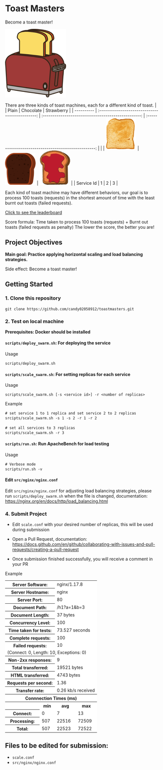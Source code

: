 # Toast Masters

Become a toast master!

<img src="images/toast_machine.png" width="200" />

There are three kinds of toast machines, each for a different kind of toast.
| | Plain | Chocolate | Strawberry |
| ---------- | :----------------------------------------------: | :--------------------------------------------------: | :---------------------------------------------------: |
| | <img src="images/plain_toast.png" width="100" /> | <img src="images/chocolate_toast.png" width="100" /> | <img src="images/strawberry_toast.png" width="100" /> |
| Service Id | 1 | 2 | 3 |

Each kind of toast machine may have different behaviors, our goal is to process 100 toasts (requests) in the shortest amount of time with the least burnt out toasts (failed requests).

[Click to see the leaderboard](https://airtable.com/shrWeznHPw24IlKcZ/tbllhRwtGFi3m1Dmx)

Score formula: Time taken to process 100 toasts (requests) + Burnt out toasts (failed requests as penalty)
The lower the score, the better you are!

## Project Objectives

**Main goal: Practice applying horizontal scaling and load balancing strategies.**

Side effect: Become a toast master!

## Getting Started

### 1. Clone this repository

```
git clone https://github.com/candy02058912/toastmasters.git
```

### 2. Test on local machine

**Prerequisites: Docker should be installed**

#### `scripts/deploy_swarm.sh`: For deploying the service

Usage

```
scripts/deploy_swarm.sh
```

#### `scripts/scale_swarm.sh`: For setting replicas for each service

Usage

```
scripts/scale_swarm.sh [-s <service id>] -r <number of replicas>
```

Example

```
# set service 1 to 1 replica and set service 2 to 2 replicas
srcipts/scale_swarm.sh -s 1 -s 2 -r 1 -r 2

# set all services to 3 replicas
scripts/scale_swarm.sh -r 3
```

#### `scripts/run.sh`: Run ApacheBench for load testing

Usage

```
# Verbose mode
scripts/run.sh -v
```

#### Edit `src/nginx/nginx.conf`

Edit `src/nginx/nginx.conf` for adjusting load balancing strategies, please run `scripts/deploy_swarm.sh` when the file is changed, documentation: https://nginx.org/en/docs/http/load_balancing.html

### 4. Submit Project

- Edit `scale.conf` with your desired number of replicas, this will be used during submission

- Open a Pull Request, documentation: https://docs.github.com/en/github/collaborating-with-issues-and-pull-requests/creating-a-pull-request

- Once submission finished successfully, you will receive a comment in your PR

Example

<table ><tr ><th colspan=2 bgcolor=white>Server Software:</th><td colspan=2 bgcolor=white>nginx/1.17.8</td></tr><tr ><th colspan=2 bgcolor=white>Server Hostname:</th><td colspan=2 bgcolor=white>nginx</td></tr><tr ><th colspan=2 bgcolor=white>Server Port:</th><td colspan=2 bgcolor=white>80</td></tr><tr ><th colspan=2 bgcolor=white>Document Path:</th><td colspan=2 bgcolor=white>/h1?a=1&b=3</td></tr><tr ><th colspan=2 bgcolor=white>Document Length:</th><td colspan=2 bgcolor=white>37 bytes</td></tr><tr ><th colspan=2 bgcolor=white>Concurrency Level:</th><td colspan=2 bgcolor=white>100</td></tr><tr ><th colspan=2 bgcolor=white>Time taken for tests:</th><td colspan=2 bgcolor=white>73.527 seconds</td></tr><tr ><th colspan=2 bgcolor=white>Complete requests:</th><td colspan=2 bgcolor=white>100</td></tr><tr ><th colspan=2 bgcolor=white>Failed requests:</th><td colspan=2 bgcolor=white>10</td></tr><tr ><td colspan=4 bgcolor=white >   (Connect: 0, Length: 10, Exceptions: 0)</td></tr><tr ><th colspan=2 bgcolor=white>Non-2xx responses:</th><td colspan=2 bgcolor=white>9</td></tr><tr ><th colspan=2 bgcolor=white>Total transferred:</th><td colspan=2 bgcolor=white>19521 bytes</td></tr><tr ><th colspan=2 bgcolor=white>HTML transferred:</th><td colspan=2 bgcolor=white>4743 bytes</td></tr><tr ><th colspan=2 bgcolor=white>Requests per second:</th><td colspan=2 bgcolor=white>1.36</td></tr><tr ><th colspan=2 bgcolor=white>Transfer rate:</th><td colspan=2 bgcolor=white>0.26 kb/s received</td></tr><tr ><th bgcolor=white colspan=4>Connnection Times (ms)</th></tr><tr ><th bgcolor=white>&nbsp;</th> <th bgcolor=white>min</th>   <th bgcolor=white>avg</th>   <th bgcolor=white>max</th></tr><tr ><th bgcolor=white>Connect:</th><td bgcolor=white>    0</td><td bgcolor=white>    7</td><td bgcolor=white>   13</td></tr><tr ><th bgcolor=white>Processing:</th><td bgcolor=white>  507</td><td bgcolor=white>22516</td><td bgcolor=white>72509</td></tr><tr ><th bgcolor=white>Total:</th><td bgcolor=white>  507</td><td bgcolor=white>22523</td><td bgcolor=white>72522</td></tr></table>

## Files to be edited for submission:

- `scale.conf`
- `src/nginx/nginx.conf`
